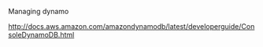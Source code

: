 Managing dynamo

http://docs.aws.amazon.com/amazondynamodb/latest/developerguide/ConsoleDynamoDB.html
